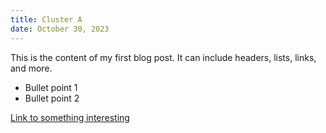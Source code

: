 ```yaml
---
title: Cluster A
date: October 30, 2023
---
```


This is the content of my first blog post. It can include headers, lists, links, and more.

- Bullet point 1
- Bullet point 2

[Link to something interesting](https://example.com)
